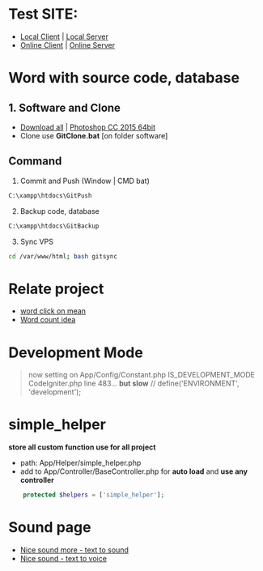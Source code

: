 # Test SITE:
- [Local Client](http://localhost/)    |    [Local Server](http://localhost:81/)
- [Online Client](http://45.77.38.76)    |    [Online Server](http://45.77.38.76:81)

# Word with source code, database
## 1. Software and Clone
- [Download all](https://drive.google.com/uc?id=1bpVEBTk80tPh-MaTYIWyhUzr9wu1jRAD&export=download)  |   [Photoshop CC 2015 64bit](https://drive.google.com/uc?id=1d0b1FFqzVlqmArztTldSASrrSJ9PYoP1&export=download)
- Clone use **GitClone.bat** [on folder software]

## Command
1. Commit and Push (Window | CMD bat)
```bat
C:\xampp\htdocs\GitPush
```
2. Backup code, database
```bat
C:\xampp\htdocs\GitBackup
```
3. Sync VPS
```bash
cd /var/www/html; bash gitsync
```

# Relate project
- [word click on mean](https://github.com/dilaccode/word)
- [Word count idea](https://github.com/quangcongvn/word-count)

# Development Mode
> now setting on App/Config/Constant.php IS_DEVELOPMENT_MODE
CodeIgniter.php line 483... **but slow**
// define('ENVIRONMENT', 'development');

# simple_helper
**store all custom function use for all project**
- path: App/Helper/simple_helper.php
- add to  App/Controller/BaseController.php for **auto load** and **use any controller**
```php
    protected $helpers = ['simple_helper'];
```

# Sound page
- [Nice sound more - text to sound](https://ttsmp3.com/)
- [Nice sound - text to voice](http://fromtexttospeech.com/)
